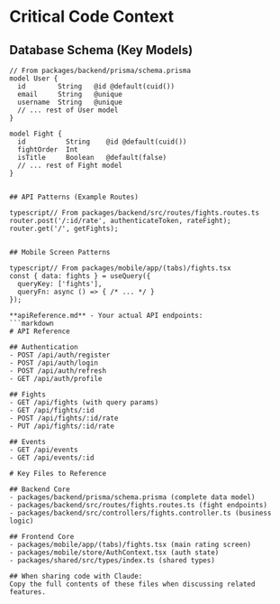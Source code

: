 # Critical Code Context

## Database Schema (Key Models)
```prisma
// From packages/backend/prisma/schema.prisma
model User {
  id        String   @id @default(cuid())
  email     String   @unique
  username  String   @unique
  // ... rest of User model
}

model Fight {
  id          String    @id @default(cuid())
  fightOrder  Int
  isTitle     Boolean   @default(false)
  // ... rest of Fight model
}


## API Patterns (Example Routes)

typescript// From packages/backend/src/routes/fights.routes.ts
router.post('/:id/rate', authenticateToken, rateFight);
router.get('/', getFights);


## Mobile Screen Patterns

typescript// From packages/mobile/app/(tabs)/fights.tsx
const { data: fights } = useQuery({
  queryKey: ['fights'],
  queryFn: async () => { /* ... */ }
});

**apiReference.md** - Your actual API endpoints:
```markdown
# API Reference

## Authentication
- POST /api/auth/register
- POST /api/auth/login  
- POST /api/auth/refresh
- GET /api/auth/profile

## Fights
- GET /api/fights (with query params)
- GET /api/fights/:id
- POST /api/fights/:id/rate
- PUT /api/fights/:id/rate

## Events  
- GET /api/events
- GET /api/events/:id

# Key Files to Reference

## Backend Core
- packages/backend/prisma/schema.prisma (complete data model)
- packages/backend/src/routes/fights.routes.ts (fight endpoints)
- packages/backend/src/controllers/fights.controller.ts (business logic)

## Frontend Core  
- packages/mobile/app/(tabs)/fights.tsx (main rating screen)
- packages/mobile/store/AuthContext.tsx (auth state)
- packages/shared/src/types/index.ts (shared types)

## When sharing code with Claude:
Copy the full contents of these files when discussing related features.